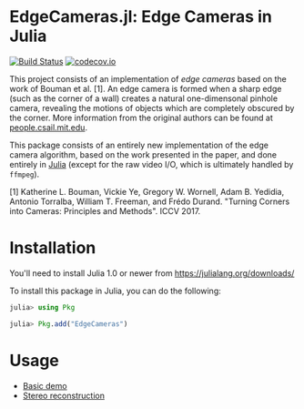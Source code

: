 # EdgeCameras.jl: Edge Cameras in Julia

[![Build Status](https://travis-ci.org/rdeits/EdgeCameras.jl.svg?branch=master)](https://travis-ci.org/rdeits/EdgeCameras.jl)
[![codecov.io](https://codecov.io/github/rdeits/EdgeCameras.jl/coverage.svg?branch=master)](https://codecov.io/github/rdeits/EdgeCameras.jl?branch=master)

This project consists of an implementation of *edge cameras* based on the work of Bouman et al. [1]. An edge camera is formed when a sharp edge (such as the corner of a wall) creates a natural one-dimensonal pinhole camera, revealing the motions of objects which are completely obscured by the corner. More information from the original authors can be found at [people.csail.mit.edu](https://people.csail.mit.edu/klbouman/cornercameras.html).

This package consists of an entirely new implementation of the edge camera algorithm, based on the work presented in the paper, and done entirely in [Julia](https://julialang.org/) (except for the raw video I/O, which is ultimately handled by `ffmpeg`).

[1] Katherine L. Bouman, Vickie Ye, Gregory W. Wornell, Adam B. Yedidia, Antonio Torralba, William T. Freeman, and Frédo Durand. "Turning Corners into Cameras: Principles and Methods". ICCV 2017.

# Installation

You'll need to install Julia 1.0 or newer from <https://julialang.org/downloads/>

To install this package in Julia, you can do the following:

```julia
julia> using Pkg

julia> Pkg.add("EdgeCameras")
```

# Usage

* [Basic demo](notebooks/demo.ipynb)
* [Stereo reconstruction](notebooks/red_stereo.ipynb)
